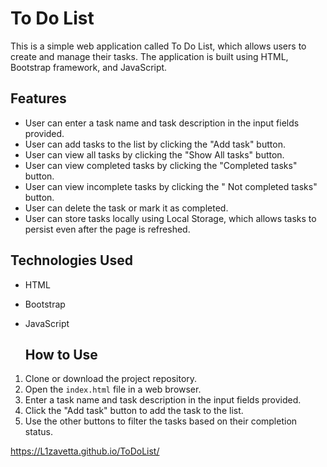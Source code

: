 # To Do List

This is a simple web application called To Do List, which allows users to create and manage their tasks. The application is built using HTML, Bootstrap framework, and JavaScript.

## Features

- User can enter a task name and task description in the input fields provided.
- User can add tasks to the list by clicking the "Add task" button.
- User can view all tasks by clicking the "Show All tasks" button.
- User can view completed tasks by clicking the "Completed tasks" button.
- User can view incomplete tasks by clicking the " Not completed tasks" button.
- User can delete the task or mark it as completed.
- User can store tasks locally using Local Storage, which allows tasks to persist even after the page is refreshed.

## Technologies Used

- HTML
- Bootstrap
- JavaScript

  ## How to Use

1. Clone or download the project repository.
2. Open the `index.html` file in a web browser.
3. Enter a task name and task description in the input fields provided.
4. Click the "Add task" button to add the task to the list.
5. Use the other buttons to filter the tasks based on their completion status.

https://L1zavetta.github.io/ToDoList/
